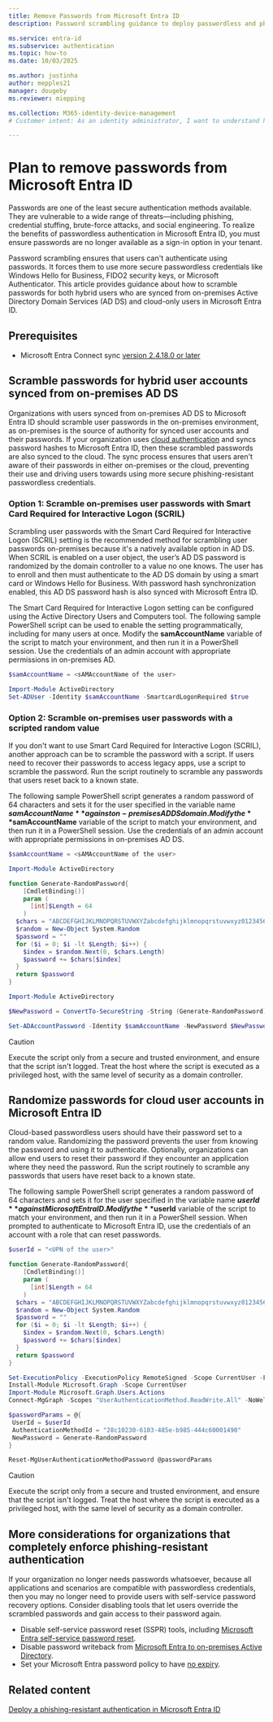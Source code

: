 ```yaml
---
title: Remove Passwords from Microsoft Entra ID
description: Password scrambling guidance to deploy passwordless and phishing-resistant authentication for organizations that use Microsoft Entra ID.

ms.service: entra-id 
ms.subservice: authentication
ms.topic: how-to
ms.date: 10/03/2025

ms.author: justinha
author: mepples21
manager: dougeby
ms.reviewer: miepping

ms.collection: M365-identity-device-management
# Customer intent: As an identity administrator, I want to understand how to plan phishing-resistant and passwordless authentication deployment in Microsoft Entra ID

---
```


# Plan to remove passwords from Microsoft Entra ID

Passwords are one of the least secure authentication methods available. They are vulnerable to a wide range of threats—including phishing, credential stuffing, brute-force attacks, and social engineering. To realize the benefits of passwordless authentication in Microsoft Entra ID, you must ensure passwords are no longer available as a sign-in option in your tenant.

Password scrambling ensures that users can't authenticate using passwords. It forces them to use more secure passwordless credentials like Windows Hello for Business, FIDO2 security keys, or Microsoft Authenticator. This article provides guidance about how to scramble passwords for both hybrid users who are synced from on-premises Active Directory Domain Services (AD DS) and cloud-only users in Microsoft Entra ID.
 

## Prerequisites

- Microsoft Entra Connect sync [version 2.4.18.0 or later](~/identity/hybrid/connect/how-to-connect-password-hash-synchronization.md#password-hash-synchronization-and-smart-card-authentication)

## Scramble passwords for hybrid user accounts synced from on-premises AD DS

Organizations with users synced from on-premises AD DS to Microsoft Entra ID should scramble user passwords in the on-premises environment, as on-premises is the source of authority for synced user accounts and their passwords. If your organization uses [cloud authentication](~/identity/hybrid/connect/choose-ad-authn.md) and syncs password hashes to Microsoft Entra ID, then these scrambled passwords are also synced to the cloud. The sync process ensures that users aren't aware of their passwords in either on-premises or the cloud, preventing their use and driving users towards using more secure phishing-resistant passwordless credentials.

### Option 1: Scramble on-premises user passwords with Smart Card Required for Interactive Logon (SCRIL)

Scrambling user passwords with the Smart Card Required for Interactive Logon (SCRIL) setting is the recommended method for scrambling user passwords on-premises because it's a natively available option in AD DS. When SCRIL is enabled on a user object, the user’s AD DS password is randomized by the domain controller to a value no one knows. The user has to enroll and then must authenticate to the AD DS domain by using a smart card or Windows Hello for Business. With password hash synchronization enabled, this AD DS password hash is also synced with Microsoft Entra ID.

The Smart Card Required for Interactive Logon setting can be configured using the Active Directory Users and Computers tool. The following sample PowerShell script can be used to enable the setting programmatically, including for many users at once. Modify the **samAccountName** variable of the script to match your environment, and then run it in a PowerShell session. Use the credentials of an admin account with appropriate permissions in on-premises AD.

```PowerShell
$samAccountName = <sAMAccountName of the user>

Import-Module ActiveDirectory
Set-ADUser -Identity $samAccountName -SmartcardLogonRequired $true
```

### Option 2: Scramble on-premises user passwords with a scripted random value

If you don't want to use Smart Card Required for Interactive Logon (SCRIL), another approach can be to scramble the password with a script. If users need to recover their passwords to access legacy apps, use a script to scramble the password. Run the script routinely to scramble any passwords that users reset back to a known state.

The following sample PowerShell script generates a random password of 64 characters and sets it for the user specified in the variable name **$samAccountName** against on-premises AD DS domain. Modify the **$samAccountName** variable of the script to match your environment, and then run it in a PowerShell session. Use the credentials of an admin account with appropriate permissions in on-premises AD DS.

```PowerShell
$samAccountName = <sAMAccountName of the user>

Import-Module ActiveDirectory

function Generate-RandomPassword{
    [CmdletBinding()]
    param (
      [int]$Length = 64
    )
  $chars = "ABCDEFGHIJKLMNOPQRSTUVWXYZabcdefghijklmnopqrstuvwxyz0123456789!@#$%^&*()-_=+[]{};:,.<>/?\|`~"
  $random = New-Object System.Random
  $password = ""
  for ($i = 0; $i -lt $Length; $i++) {
    $index = $random.Next(0, $chars.Length)
    $password += $chars[$index]
  }
  return $password
}

Import-Module ActiveDirectory

$NewPassword = ConvertTo-SecureString -String (Generate-RandomPassword) -AsPlainText -Force

Set-ADAccountPassword -Identity $samAccountName -NewPassword $NewPassword -Reset
```

> [!CAUTION]
> Execute the script only from a secure and trusted environment, and ensure that the script isn't logged. Treat the host where the script is executed as a privileged host, with the same level of security as a domain controller.

## Randomize passwords for cloud user accounts in Microsoft Entra ID

Cloud-based passwordless users should have their password set to a random value. Randomizing the password prevents the user from knowing the password and using it to authenticate. Optionally, organizations can allow end users to reset their password if they encounter an application where they need the password. Run the script routinely to scramble any passwords that users have reset back to a known state.

The following sample PowerShell script generates a random password of 64 characters and sets it for the user specified in the variable name **$userId** against Microsoft Entra ID. Modify the **$userId** variable of the script to match your environment, and then run it in a PowerShell session. When prompted to authenticate to Microsoft Entra ID, use the credentials of an account with a role that can reset passwords.

```PowerShell
$userId = "<UPN of the user>"

function Generate-RandomPassword{
    [CmdletBinding()]
    param (
      [int]$Length = 64
    )
  $chars = "ABCDEFGHIJKLMNOPQRSTUVWXYZabcdefghijklmnopqrstuvwxyz0123456789!@#$%^&*()-_=+[]{};:,.<>/?\|`~"
  $random = New-Object System.Random
  $password = ""
  for ($i = 0; $i -lt $Length; $i++) {
    $index = $random.Next(0, $chars.Length)
    $password += $chars[$index]
  }
  return $password
}

Set-ExecutionPolicy -ExecutionPolicy RemoteSigned -Scope CurrentUser -Force
Install-Module Microsoft.Graph -Scope CurrentUser
Import-Module Microsoft.Graph.Users.Actions
Connect-MgGraph -Scopes "UserAuthenticationMethod.ReadWrite.All" -NoWelcome

$passwordParams = @{
 UserId = $userId
 AuthenticationMethodId = "28c10230-6103-485e-b985-444c60001490"
 NewPassword = Generate-RandomPassword
}

Reset-MgUserAuthenticationMethodPassword @passwordParams
```

> [!CAUTION]
> Execute the script only from a secure and trusted environment, and ensure that the script isn't logged. Treat the host where the script is executed as a privileged host, with the same level of security as a domain controller.

## More considerations for organizations that completely enforce phishing-resistant authentication

If your organization no longer needs passwords whatsoever, because all applications and scenarios are compatible with passwordless credentials, then you may no longer need to provide users with self-service password recovery options. Consider disabling tools that let users override the scrambled passwords and gain access to their password again.

- Disable self-service password reset (SSPR) tools, including [Microsoft Entra self-service password reset](~/identity/authentication/tutorial-enable-sspr-writeback.md#clean-up-resources).
- Disable password writeback from [Microsoft Entra to on-premises Active Directory](~/identity/authentication/tutorial-enable-sspr-writeback.md#clean-up-resources).
- Set your Microsoft Entra password policy to have [no expiry](~/identity/authentication/concept-sspr-policy.md).

## Related content

[Deploy a phishing-resistant authentication in Microsoft Entra ID](how-to-deploy-phishing-resistant-passwordless-authentication.md)
